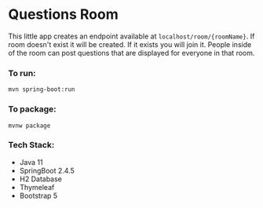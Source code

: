 # Questions Room

This little app creates an endpoint available at `localhost/room/{roomName}`. 
If room doesn't exist it will be created. 
If it exists you will join it. People inside of the room can post 
questions that are displayed for everyone in that room.

### To run:
`mvn spring-boot:run`


### To package:
`mvnw package`

### Tech Stack:
- Java 11
- SpringBoot 2.4.5
- H2 Database
- Thymeleaf
- Bootstrap 5
